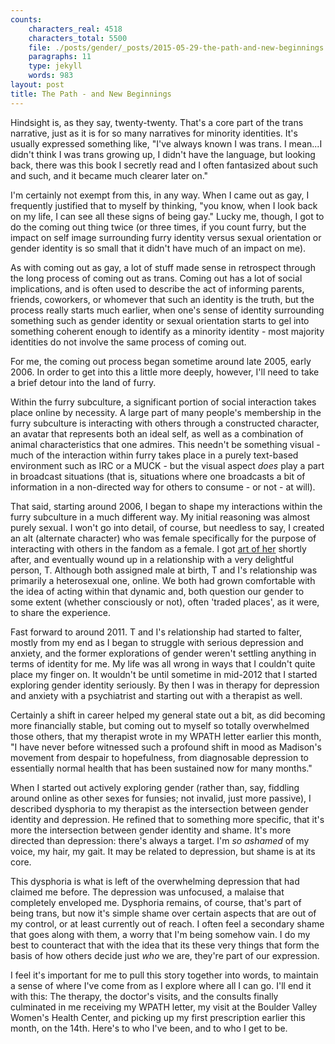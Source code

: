 ```yaml
---
counts:
    characters_real: 4518
    characters_total: 5500
    file: ./posts/gender/_posts/2015-05-29-the-path-and-new-beginnings.markdown
    paragraphs: 11
    type: jekyll
    words: 983
layout: post
title: The Path - and New Beginnings
---
```


Hindsight is, as they say, twenty-twenty.  That's a core part of the trans
narrative, just as it is for so many narratives for minority identities.  It's
usually expressed something like, "I've always known I was trans.  I mean...I
didn't think I was trans growing up, I didn't have the language, but looking
back, there was this book I secretly read and I often fantasized about such and
such, and it became much clearer later on."

I'm certainly not exempt from this, in any way.  When I came out as gay, I
frequently justified that to myself by thinking, "you know, when I look back on
my life, I can see all these signs of being gay."  Lucky me, though, I got to do
the coming out thing twice (or three times, if you count furry, but the impact
on self image surrounding furry identity versus sexual orientation or gender
identity is so small that it didn't have much of an impact on me).

As with coming out as gay, a lot of stuff made sense in retrospect through the
long process of coming out as trans.  Coming out has a lot of social
implications, and is often used to describe the act of informing parents,
friends, coworkers, or whomever that such an identity is the truth, but the
process really starts much earlier, when one's sense of identity surrounding
something such as gender identity or sexual orientation starts to gel into
something coherent enough to identify as a minority identity - most majority
identities do not involve the same process of coming out.

For me, the coming out process began sometime around late 2005, early 2006.
In order to get into this a little more deeply, however, I'll need to take a
brief detour into the land of furry.

Within the furry subculture, a significant portion of social interaction takes
place online by necessity.  A large part of many people's membership in the
furry subculture is interacting with others through a constructed character, an
avatar that represents both an ideal self, as well as a combination of animal
characteristics that one admires.  This needn't be something visual - much of
the interaction within furry takes place in a purely text-based environment such
as IRC or a MUCK - but the visual aspect *does* play a part in broadcast
situations (that is, situations where one broadcasts a bit of information in a
non-directed way for others to consume - or not - at will).

That said, starting around 2006, I began to shape my interactions within the
furry subculture in a much different way.  My initial reasoning was almost
purely sexual.  I won't go into detail, of course, but needless to say, I
created an alt (alternate character) who was female specifically for the purpose
of interacting with others in the fandom as a female.  I got [art of
her](http://characters.openfurry.org/image/31) shortly after, and eventually
wound up in a relationship with a very delightful person, T.  Although both
assigned male at birth, T and I's relationship was primarily a heterosexual one,
online.  We both had grown comfortable with the idea of acting within that
dynamic and, both question our gender to some extent (whether consciously or
not), often 'traded places', as it were, to share the experience.

Fast forward to around 2011.  T and I's relationship had started to falter,
mostly from my end as I began to struggle with serious depression and anxiety,
and the former explorations of gender weren't settling anything in terms of
identity for me.  My life was all wrong in ways that I couldn't quite place my
finger on.  It wouldn't be until sometime in mid-2012 that I started exploring
gender identity seriously.  By then I was in therapy for depression and anxiety
with a psychiatrist and starting out with a therapist as well.

Certainly a shift in career helped my general state out a bit, as did becoming
more financially stable, but coming out to myself so totally overwhelmed those
others, that my therapist wrote in my WPATH letter earlier this month, "I have
never before witnessed such a profound shift in mood as Madison's movement from
despair to hopefulness, from diagnosable depression to essentially normal health
that has been sustained now for many months."  

When I started out actively exploring gender (rather than, say, fiddling around
online as other sexes for funsies; not invalid, just more passive), I described
dysphoria to my therapist as the intersection between gender identity and
depression.  He refined that to something more specific, that it's more the
intersection between gender identity and shame.  It's more directed than
depression: there's always a target.  I'm *so ashamed* of my voice, my hair, my
gait.  It may be related to depression, but shame is at its core.

This dysphoria is what is left of the overwhelming depression that had claimed
me before.  The depression was unfocused, a malaise that completely enveloped
me.  Dysphoria remains, of course, that's part of being trans, but now it's
simple shame over certain aspects that are out of my control, or at least
currently out of reach.  I often feel a secondary shame that goes along with
them, a worry that I'm being somehow vain.  I do my best to counteract that with
the idea that its these very things that form the basis of how others decide
just *who* we are, they're part of our expression.

I feel it's important for me to pull this story together into words, to maintain
a sense of where I've come from as I explore where all I can go.  I'll end it
with this: The therapy, the doctor's visits, and the consults finally culminated
in me receiving my WPATH letter, my visit at the Boulder Valley Women's Health
Center, and picking up my first prescription earlier this month, on the 14th.
Here's to who I've been, and to who I get to be.
